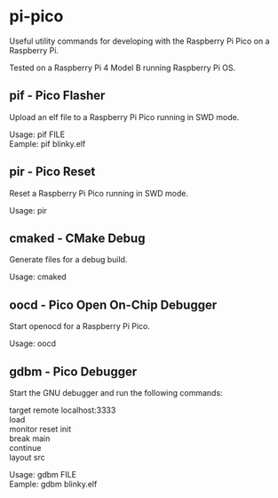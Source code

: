 # pi-pico

Useful utility commands for developing with the Raspberry Pi Pico on a
Raspberry Pi.

Tested on a Raspberry Pi 4 Model B running Raspberry Pi OS.

## pif - Pico Flasher

Upload an elf file to a Raspberry Pi Pico running in SWD mode.

Usage: pif FILE<br>
Eample: pif blinky.elf

## pir - Pico Reset

Reset a Raspberry Pi Pico running in SWD mode.

Usage: pir

## cmaked - CMake Debug

Generate files for a debug build.

Usage: cmaked

## oocd - Pico Open On-Chip Debugger

Start openocd for a Raspberry Pi Pico.

Usage: oocd

## gdbm - Pico Debugger

Start the GNU debugger and run the following commands:

target remote localhost:3333<br>
load<br>
monitor reset init<br>
break main<br>
continue<br>
layout src

Usage: gdbm FILE<br>
Eample: gdbm blinky.elf
